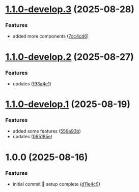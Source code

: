 # [1.1.0-develop.3](https://github.com/ajkirwan1/icare-components/compare/v1.1.0-develop.2...v1.1.0-develop.3) (2025-08-28)


### Features

* added more components ([7dc4cd6](https://github.com/ajkirwan1/icare-components/commit/7dc4cd6dbb1bf242bc473807893ae00ee12af3a6))

# [1.1.0-develop.2](https://github.com/ajkirwan1/icare-components/compare/v1.1.0-develop.1...v1.1.0-develop.2) (2025-08-27)


### Features

* updates ([f93a4e1](https://github.com/ajkirwan1/icare-components/commit/f93a4e12e08b639a94b5117e66d960dabb7a37dc))

# [1.1.0-develop.1](https://github.com/ajkirwan1/icare-components/compare/v1.0.0...v1.1.0-develop.1) (2025-08-19)


### Features

* added some features ([559a93b](https://github.com/ajkirwan1/icare-components/commit/559a93b351608735d4081913328a8c9e39ee68a5))
* updates ([065185e](https://github.com/ajkirwan1/icare-components/commit/065185e1123fe2294fd8a0c096d844b4bd4d56d1))

# 1.0.0 (2025-08-16)


### Features

* initial commit 🎉 setup complete ([d11e4c9](https://github.com/ajkirwan1/icare-components/commit/d11e4c92e3f7e1de2fc48cc9823945d3ca21d9c7))
